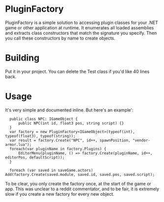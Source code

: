 # PluginFactory

PluginFactory is a simple solution to accessing plugin classes for
your .NET game or other application at runtime. It enumerates all 
loaded assemblies and extracts class constructors that match the
signature you specify. Then you call these constructors by name
to create objects.

# Building

Put it in your project. You can delete the Test class if you'd like
40 lines back.

# Usage

It's very simple and documented inline. But here's an example':

      public class NPC: IGameObject { 
          public NPC(int id, float3 pos, string script) {} 
      }
      var factory = new PluginFactory<IGameObject>(typeof(int), typeof(float3), typeof(string));
      var result = factory.Create("NPC", id++, spawnPosition, "vendor-armor.lua");
      foreach(var pluginName in factory.Plugins) {
          EditorMenu(pluginName, () => factory.Create(pluginName, id++, editorPos, defaultScript));
      }

      foreach (var saved in saveGame.actors) Add(factory.Create(saved.module, saved.id, saved.pos, saved.script);

To be clear, you only create the factory once, at the start of the game or app.
This was unclear to a reddit commentator, and to be fair, it is
extremely slow if you create a new factory for every new object.
